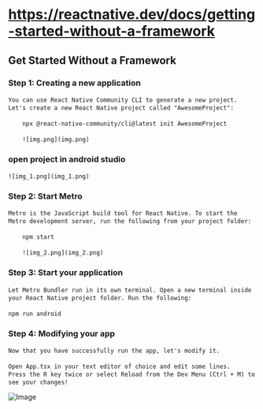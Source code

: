 

# https://reactnative.dev/docs/getting-started-without-a-framework


## Get Started Without a Framework
 

### Step 1: Creating a new application
    You can use React Native Community CLI to generate a new project. Let's create a new React Native project called "AwesomeProject":
    
        npx @react-native-community/cli@latest init AwesomeProject

        ![img.png](img.png)


### open project in android studio


    ![img_1.png](img_1.png)

### Step 2: Start Metro
    Metro is the JavaScript build tool for React Native. To start the Metro development server, run the following from your project folder:
    
        npm start

        ![img_2.png](img_2.png)


### Step 3: Start your application

    Let Metro Bundler run in its own terminal. Open a new terminal inside your React Native project folder. Run the following:

    npm run android


### Step 4: Modifying your app

    
    Now that you have successfully run the app, let's modify it.
    
    Open App.tsx in your text editor of choice and edit some lines.
    Press the R key twice or select Reload from the Dev Menu (Ctrl + M) to see your changes!




![Image](https://github.com/user-attachments/assets/8eed71d8-f4e2-41ba-a951-b4fa6af2db79)